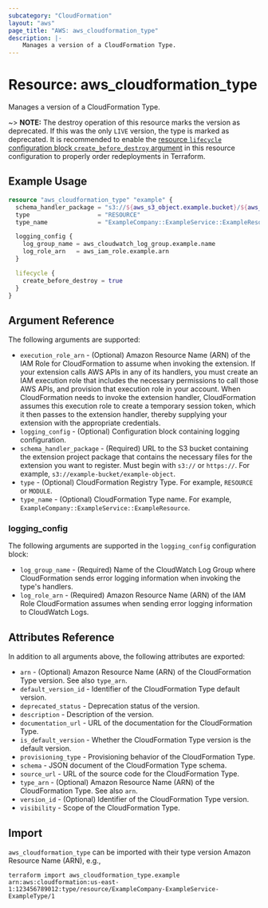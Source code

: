 ```yaml
---
subcategory: "CloudFormation"
layout: "aws"
page_title: "AWS: aws_cloudformation_type"
description: |-
    Manages a version of a CloudFormation Type.
---
```


# Resource: aws_cloudformation_type

Manages a version of a CloudFormation Type.

~> **NOTE:** The destroy operation of this resource marks the version as deprecated. If this was the only `LIVE` version, the type is marked as deprecated. It is recommended to enable the [resource `lifecycle` configuration block `create_before_destroy` argument](https://www.terraform.io/docs/configuration/resources.html#create_before_destroy) in this resource configuration to properly order redeployments in Terraform.

## Example Usage

```terraform
resource "aws_cloudformation_type" "example" {
  schema_handler_package = "s3://${aws_s3_object.example.bucket}/${aws_s3_object.example.key}"
  type                   = "RESOURCE"
  type_name              = "ExampleCompany::ExampleService::ExampleResource"

  logging_config {
    log_group_name = aws_cloudwatch_log_group.example.name
    log_role_arn   = aws_iam_role.example.arn
  }

  lifecycle {
    create_before_destroy = true
  }
}
```

## Argument Reference

The following arguments are supported:

* `execution_role_arn` - (Optional) Amazon Resource Name (ARN) of the IAM Role for CloudFormation to assume when invoking the extension. If your extension calls AWS APIs in any of its handlers, you must create an IAM execution role that includes the necessary permissions to call those AWS APIs, and provision that execution role in your account. When CloudFormation needs to invoke the extension handler, CloudFormation assumes this execution role to create a temporary session token, which it then passes to the extension handler, thereby supplying your extension with the appropriate credentials.
* `logging_config` - (Optional) Configuration block containing logging configuration.
* `schema_handler_package` - (Required) URL to the S3 bucket containing the extension project package that contains the necessary files for the extension you want to register. Must begin with `s3://` or `https://`. For example, `s3://example-bucket/example-object`.
* `type` - (Optional) CloudFormation Registry Type. For example, `RESOURCE` or `MODULE`.
* `type_name` - (Optional) CloudFormation Type name. For example, `ExampleCompany::ExampleService::ExampleResource`.

### logging_config

The following arguments are supported in the `logging_config` configuration block:

* `log_group_name` - (Required) Name of the CloudWatch Log Group where CloudFormation sends error logging information when invoking the type's handlers.
* `log_role_arn` - (Required) Amazon Resource Name (ARN) of the IAM Role CloudFormation assumes when sending error logging information to CloudWatch Logs.

## Attributes Reference

In addition to all arguments above, the following attributes are exported:

* `arn` - (Optional) Amazon Resource Name (ARN) of the CloudFormation Type version. See also `type_arn`.
* `default_version_id` - Identifier of the CloudFormation Type default version.
* `deprecated_status` - Deprecation status of the version.
* `description` - Description of the version.
* `documentation_url` - URL of the documentation for the CloudFormation Type.
* `is_default_version` - Whether the CloudFormation Type version is the default version.
* `provisioning_type` - Provisioning behavior of the CloudFormation Type.
* `schema` - JSON document of the CloudFormation Type schema.
* `source_url` - URL of the source code for the CloudFormation Type.
* `type_arn` - (Optional) Amazon Resource Name (ARN) of the CloudFormation Type. See also `arn`.
* `version_id` - (Optional) Identifier of the CloudFormation Type version.
* `visibility` - Scope of the CloudFormation Type.

## Import

`aws_cloudformation_type` can be imported with their type version Amazon Resource Name (ARN), e.g.,

```
terraform import aws_cloudformation_type.example arn:aws:cloudformation:us-east-1:123456789012:type/resource/ExampleCompany-ExampleService-ExampleType/1
```

